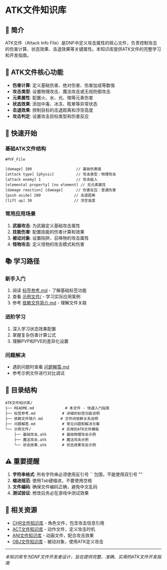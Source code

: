 # ATK文件知识库

## 📖 简介

ATK文件（Attack Info File）是DNF中定义攻击属性的核心文件，负责控制攻击的伤害计算、状态效果、击退效果等关键属性。本知识库提供ATK文件的完整学习和开发指南。

## 🎯 ATK文件核心功能

- **伤害计算**: 定义基础伤害、绝对伤害、伤害加成等数值
- **攻击类型**: 设置物理攻击、魔法攻击或无视防御攻击
- **元素属性**: 配置火、水、光、暗等元素伤害
- **状态效果**: 添加中毒、冰冻、眩晕等异常状态
- **击退效果**: 控制目标的击退距离和浮空高度
- **攻击判定**: 设置攻击目标类型和伤害反应

## 🚀 快速开始

### 基础ATK文件结构
```
#PVF_File

[damage] 100                    // 基础伤害值
[attack type] [physic]          // 攻击类型：物理攻击
[attack enemy] 1                // 攻击敌人
[elemental property] [no element] // 无元素属性
[damage reaction] [damage]      // 伤害反应：普通伤害
[push aside] 200               // 击退距离
[lift up] 30                   // 浮空高度
```

### 常用应用场景

1. **武器攻击**: 为武器定义基础攻击属性
2. **技能伤害**: 配置技能的伤害计算和效果
3. **被动对象**: 设置陷阱、召唤物的攻击属性
4. **怪物攻击**: 定义怪物的攻击模式和伤害

## 📚 学习路径

### 新手入门
1. 阅读 [标签参考.md](标签参考.md) - 了解基础标签功能
2. 查看 [示例文件/](示例文件/) - 学习实际应用案例
3. 参考 [依赖文件简介.md](依赖文件简介.md) - 理解文件关联

### 进阶学习
1. 深入学习状态效果配置
2. 掌握复杂伤害计算公式
3. 理解PVP和PVE的差异化设置

### 问题解决
- 遇到问题时查看 [问题解答.md](问题解答.md)
- 参考示例文件进行对比调试

## 📁 目录结构

```
ATK文件知识库/
├── README.md              # 本文件 - 快速入门指南
├── 标签参考.md            # 详细的标签功能说明
├── 依赖文件简介.md        # 文件间依赖关系说明
├── 问题解答.md            # 常见问题和解决方案
└── 示例文件/              # 实用的ATK文件模板
    ├── 基础攻击.atk       # 基础物理攻击示例
    ├── 魔法攻击.atk       # 魔法攻击示例
    └── 状态效果.atk       # 状态效果攻击示例
```

## ⚠️ 重要提醒

1. **字符串格式**: 所有字符串必须使用反引号 `` 包围，不能使用双引号 ""
2. **缩进规范**: 使用Tab键缩进，不要使用空格
3. **文件编码**: 确保文件编码正确，避免中文乱码
4. **测试验证**: 修改后务必在游戏中测试效果

## 🔗 相关资源

- [CHR文件知识库](../CHR文件知识库/) - 角色文件，包含攻击信息引用
- [ACT文件知识库](../ACT文件知识库/) - 动作文件，定义攻击时机
- [ANI文件知识库](../ANI文件知识库/) - 动画文件，配合攻击效果
- [OBJ文件知识库](../OBJ文件知识库/) - 被动对象，使用ATK定义攻击

---

*本知识库专为DNF文件开发者设计，旨在提供完整、准确、实用的ATK文件开发指南*